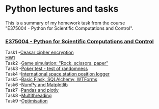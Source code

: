 # Python lectures and tasks  

This is a summary of my homework task from the course  
"E375004 - Python for Scientific Computations and Control".  

### [E375004 - Python for Scientific Computations and Control](course-E375004.md)  

Task1 -[Ceasar cipher encryption](HW1/EN_Ceasar_cipher_encryption.ipynb)  
       [HW1]()  
Task2 -[Game simulation: "Rock, scissors, paper"](HW2/EN_game_simulation-rock_scissors_paper.ipynb)  
Task3 -[Poker test - test of randomness](HW3/EN_poker_test.ipynb)  
Task4 -[International space station position logger](HW4/EN_ISS_location_logger.ipynb)  
Task5 -[Basic Flask, SQLAlchemy, WTForms](HW5/flask.md)  
Task6 -[NumPy and Matplotlib](HW6/EN_numpy_state_space_model.ipynb)  
Task7 -[Pandas and plotly](HW7/EN_pandas_covid.ipynb)  
Task8 -[Multithreading](HW8/EN_threading.ipynb)  
Task9 -[Optimisation](HW9/EN_cvxpy_factory.ipynb)  
